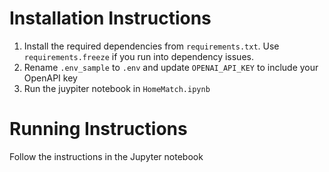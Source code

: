 # Installation Instructions

1. Install the required dependencies from `requirements.txt`. Use `requirements.freeze` if you run into dependency issues.
1. Rename `.env_sample` to `.env` and update `OPENAI_API_KEY` to include your OpenAPI key
1. Run the juypiter notebook in `HomeMatch.ipynb`

# Running Instructions

Follow the instructions in the Jupyter notebook
